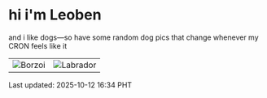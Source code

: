 # hi i'm Leoben

and i like dogs—so have some random dog pics that change whenever my CRON feels like it

|  |  |
|--------|----------|
| ![Borzoi](https://random-dog-vercel.vercel.app/api/random-borzoi?v=1760258060) | ![Labrador](https://random-dog-vercel.vercel.app/api/random-labrador?v=1760258060) |

Last updated: 2025-10-12 16:34 PHT
